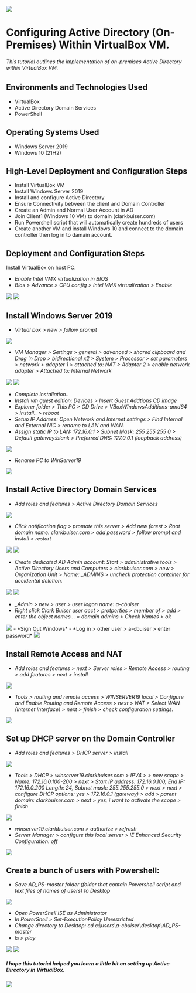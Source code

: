 

<img src="images/ad.png" >

# Configuring Active Directory (On-Premises) Within VirtualBox VM.
###### This tutorial outlines the implementation of on-premises Active Directory within VirtualBox VM.

## Environments and Technologies Used

- VirtualBox
- Active Directory Domain Services
- PowerShell

## Operating Systems Used

- Windows Server 2019
- Windows 10 (21H2)

## High-Level Deployment and Configuration Steps

- Install VirtualBox VM
- Install Windows Server 2019
- Install and configure Active Directory
- Ensure Connectivity between the client and Domain Controller
- Create an Admin and Normal User Account in AD
- Join Client1 (Windows 10 VM) to domain (clarkbuiser.com)
- Run Powershell script that will automatically create hundreds of users
- Create another VM and install Windows 10 and connect to the domain controller then log in to damain account.

## Deployment and Configuration Steps

Install VirtualBox on host PC.

- *Enable Intel VMX virtualization in BIOS*
- *Bios > Advance > CPU config >  Intel VMX virtualization > Enable*

<img src="images/img1.png" >
<img src="images/img2.png" >

## Install Windows Server 2019

- *Virtual box > new > follow prompt*
<img src="images/img6.png" >

- *VM Manager > Settings > general > advanced > shared clipboard and Drag 'n Drop > bidirectional x2 > System > Processor > set parameters > network > adapter 1 > attached to: NAT > Adapter 2 > enable network adapter > Attached to:  Internal Network*
<img src="images/img12.png" >
<img src="images/img14.png" >

- *Complete installation..*
- *Install vm guest edition:  Devices > Insert Guest Addtions CD image*
- *Explorer folder > This PC > CD Drive > VBoxWIndowsAdditions-amd64 > install.. > reboot*
- *Setup IP Address: Open Network and Internet settings > Find Internal and External NIC > rename to LAN and WAN.*
- *Assign static IP to LAN: 172.16.0.1 > Subnet Mask: 255 255 255 0 > Default gateway:blank > Preferred DNS: 127.0.0.1 (loopback address)*
<img src="images/img25.png" >

- *Rename PC to WinServer19*
<img src="images/img26.png" >

## Install Active Directory Domain Services
- *Add roles and features > Active Directory Domain Services*
<img src="images/img29.png" >

- *Click notification flag > promote this server > Add new forest > Root domain name: clarkbuiser.com > add password > follow prompt and install > restart*
<img src="images/img32.png" >
<img src="images/img35.png" >

- *Create dedicated AD Admin account: Start > administrative tools > Active Directory Users and Computers > clarkbuiser.com > new > Organization Unit > Name: _ADMINS > uncheck protection container for accidental deletion.*
<img src="images/img37.png" >
<img src="images/img39.png" >


- *_Admin > new > user > user logon name: a-cbuiser*
- *Right click Clark Buiser user acct > protperties > member of > add > enter the object names... = domain admins > Check Names > ok*
<img src="images/img43.png" >
- *Sign Out Windows*
- *Log in > other user > a-cbuiser > enter password*
<img src="images/img44.png" >

## Install Remote Access and NAT
- *Add roles and features > next > Server roles > Remote Access > routing > add features > next > install* 
<img src="images/img46.png" >

- *Tools > routing and remote access > WINSERVER19 local > Configure and Enable Routing and Remote Access > next > NAT > Select WAN (Internet Interface) > next > finish > check configuration settings.*
<img src="images/img53.png" >

## Set up DHCP server on the Domain Controller
- *Add roles and features > DHCP server > install*
<img src="images/img57.png" >

- *Tools > DHCP > winserver19.clarkbuiser.com > IPV4 > > new scope > Name: 172.16.0.100-200 > next > Start IP address: 172.16.0.100, End IP: 172.16.0.200 Length: 24, Subnet mask: 255.255.255.0 > next > next > configure DHCP options: yes > 172.16.0.1 (gateway) > add  > parent domain: clarkbuiser.com > next > yes, i want to activate the scope > finish*
<img src="images61.png" >

- *winserver19.clarkbuiser.com > authorize > refresh* 
- *Server Manager > configure this local server > IE Enhanced Security Configuration: off*
<img src="images/img68.png" >


## Create a bunch of users with Powershell:
- *Save AD_PS-master folder (folder that contain Powershell script and text files of names of users) to Desktop*
<img src="images/img71.png" >

- *Open PowerShell ISE as Administrator*
- *In PowerShell > Set-ExecutionPolicy Unrestricted*
- *Change directory to Desktop: cd c:\users\a-cbuiser\desktop\AD_PS-master*
- *ls > play*
<img src="images/img75.png" >
<img src="images/img77.png" >




##### I hope this tutorial helped you learn a little bit on setting up Active Directory in VirtualBox.




<img src="images/you-picture.png" >

